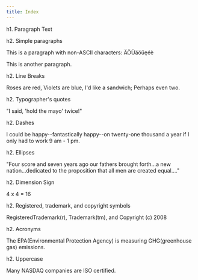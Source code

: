 ```yaml
---
title: Index
---
```


h1. Paragraph Text

h2. Simple paragraphs

This is a paragraph with non-ASCII characters: ÄÖÜäöüȩéè

This is another paragraph.

h2. Line Breaks

Roses are red,
Violets are blue,
I'd like a sandwich;
Perhaps even two.

h2. Typographer's quotes

"I said, 'hold the mayo' twice!"

h2. Dashes

I could be happy--fantastically happy--on twenty-one thousand a year if I only had to work 9 am - 1 pm.

h2. Ellipses

"Four score and seven years ago our fathers brought forth...a new nation...dedicated to the proposition that all men are created equal...."

h2. Dimension Sign

4 x 4 = 16

h2. Registered, trademark, and copyright symbols

RegisteredTrademark(r), Trademark(tm), and Copyright (c) 2008

h2. Acronyms

The EPA(Environmental Protection Agency) is measuring GHG(greenhouse gas) emissions.

h2. Uppercase

Many NASDAQ companies are ISO certified.
